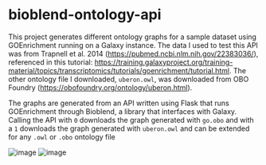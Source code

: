 # bioblend-ontology-api

This project generates different ontology graphs for a sample dataset using GOEnrichment running on a Galaxy instance. The data I used to test this API was from Trapnell et al. 2014 (https://pubmed.ncbi.nlm.nih.gov/22383036/), referenced in this tutorial: https://training.galaxyproject.org/training-material/topics/transcriptomics/tutorials/goenrichment/tutorial.html. The other ontology file I downloaded, `uberon.owl`, was downloaded from OBO Foundry (https://obofoundry.org/ontology/uberon.html).

The graphs are generated from an API written using Flask that runs GOEnrichment through Bioblend, a library that interfaces with Galaxy. Calling the API with `0` downloads the graph generated with `go.obo` and with a `1` downloads the graph generated with `uberon.owl` and can be extended for any `.owl` or `.obo` ontology file

![image](https://user-images.githubusercontent.com/57931772/215821224-c7776dec-7d4b-4771-9049-e2a5a72c3ea4.png)
![image](https://user-images.githubusercontent.com/57931772/215821697-80690242-d3da-4327-8d51-f0169900fc2e.png)
